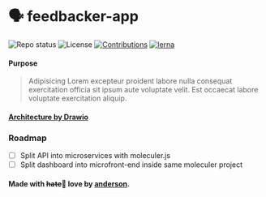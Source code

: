 # 🗣️ feedbacker-app

<!-- badges -->

![Repo status](https://img.shields.io/badge/repo%20status-Active-brightgreen)
![License](https://img.shields.io/badge/License-MIT-blue)
[![Contributions](https://img.shields.io/badge/contributions-Welcome-brightgreen.svg?style=flat)](https://github.com/andersonbosa/feedbacker-app/issues)
[![lerna](https://img.shields.io/badge/maintained%20with-lerna-cc00ff.svg)](https://lerna.js.org/)

#### Purpose

> Adipisicing Lorem excepteur proident labore nulla consequat exercitation officia sit ipsum aute voluptate velit. Est occaecat labore voluptate exercitation aliquip.

#### [Architecture by Drawio](./architecture-api.drawio)

### Roadmap

- [ ] Split API into microservices with moleculer.js
- [ ] Split dashboard into microfront-end inside same moleculer project

#### Made with ~~hate~~🧡 love by [anderson](https://github.com/andersonbosa).
